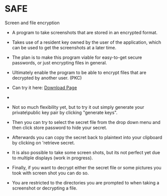 # SAFE
Screen and file encryption
- A program to take screenshots that are stored in an encrypted format.
- Takes use of a resident key owned by the user of the application, which
  can be used to get the screenshots at a later time.

- The plan is to make this program viable for easy-to-get secure passwords, or
  just encrypting files in general.
  
- Ultimately enable the program to be able to encrypt files that are decrypted by another user. (PKC)
- Can try it here: <a href="./assets/SAFE.zip" target="_top">Download Page</a>
- 
- Not so much flexibility yet, but to try it out simply generate your private\public key pair by clicking "generate keys". 
- Then you can try to select the secret file from the drop down menu and then click store password to hide your secret.
- Afterwards you can copy the secret back to plaintext into your clipboard by clicking on 'retrieve secret.
- It is also possible to take some screen shots, but its not perfect yet due to multiple displays (work in progress).
- Finally, if you want to decrypt either the secret file or some pictures you took with screen shot you can do so.
- You are restricted to the directories you are prompted to when taking a screenshot or decrypting a file.
